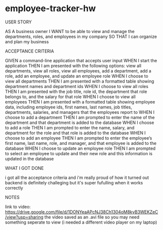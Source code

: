 # employee-tracker-hw

USER STORY

AS A business owner
I WANT to be able to view and manage the departments, roles, and employees in my company
SO THAT I can organize and plan my business




ACCEPTANCE CRITERIA

GIVEN a command-line application that accepts user input
WHEN I start the application
THEN I am presented with the following options: view all departments, view all roles, view all employees, add a department, add a role, add an employee, and update an employee role
WHEN I choose to view all departments
THEN I am presented with a formatted table showing department names and department ids
WHEN I choose to view all roles
THEN I am presented with the job title, role id, the department that role belongs to, and the salary for that role
WHEN I choose to view all employees
THEN I am presented with a formatted table showing employee data, including employee ids, first names, last names, job titles, departments, salaries, and managers that the employees report to
WHEN I choose to add a department
THEN I am prompted to enter the name of the department and that department is added to the database
WHEN I choose to add a role
THEN I am prompted to enter the name, salary, and department for the role and that role is added to the database
WHEN I choose to add an employee
THEN I am prompted to enter the employee’s first name, last name, role, and manager, and that employee is added to the database
WHEN I choose to update an employee role
THEN I am prompted to select an employee to update and their new role and this information is updated in the database 



WHAT I GOT DONE

i got all the acceptance criteria and i'm really proud of how it turned out
backend is definitely challeging but it's super fufulling when it works correctly



NOTES

link to video: https://drive.google.com/file/d/1DONYeaAPcNJ38Ch1304oM8kyB3WEKZeC/view?usp=sharing
the video saved as an .avi file so you may need something seperate to view (i needed a different video player on my laptop)
